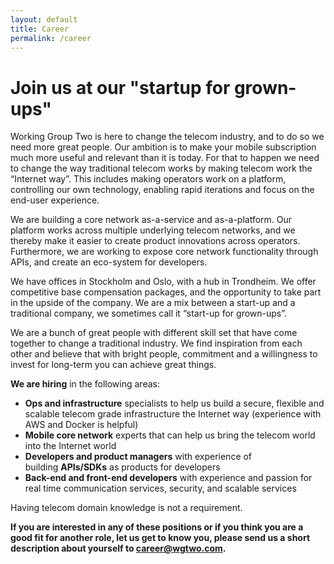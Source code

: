 ```yaml
---
layout: default
title: Career
permalink: /career
---
```


# Join us at our "startup for grown-ups"

Working Group Two is here to change the telecom industry, and to do so we need more great people. Our ambition is to make your mobile subscription much more useful and relevant than it is today. For that to happen we need to change the way traditional telecom works by making telecom work the “Internet way”. This includes making operators work on a platform, controlling our own technology, enabling rapid iterations and focus on the end-user experience.

We are building a core network as-a-service and as-a-platform. Our platform works across multiple underlying telecom networks, and we thereby make it easier to create product innovations across operators. Furthermore, we are working to expose core network functionality through APIs, and create an eco-system for developers.

We have offices in Stockholm and Oslo, with a hub in Trondheim. We offer competitive base compensation packages, and the opportunity to take part in the upside of the company. We are a mix between a start-up and a traditional company, we sometimes call it “start-up for grown-ups”. 

We are a bunch of great people with different skill set that have come together to change a traditional industry. We find inspiration from each other and believe that with bright people, commitment and a willingness to invest for long-term you can achieve great things.

**We are hiring** in the following areas:

*   **Ops and infrastructure** specialists to help us build a secure, flexible and scalable telecom grade infrastructure the Internet way (experience with AWS and Docker is helpful)
*   **Mobile core network** experts that can help us bring the telecom world into the Internet world
*   **Developers and product managers** with experience of building **APIs/SDKs** as products for developers
*   **Back-end and front-end developers** with experience and passion for real time communication services, security, and scalable services

Having telecom domain knowledge is not a requirement.

**If you are interested in any of these positions or if you think you are a good fit for another role, let us get to know you, please send us a short description about yourself to <career@wgtwo.com>.**
